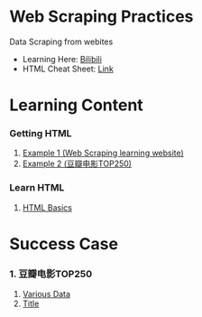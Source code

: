 # Web Scraping Practices
Data Scraping from webites
- Learning Here: [Bilibili](https://www.bilibili.com/video/BV1d54y1g7db/?p=9&spm_id_from=pageDriver&vd_source=82cc9f8195ff57b14f4f1d470824ef31)
- HTML Cheat Sheet: [Link](https://developer.mozilla.org/en-US/docs/Learn/HTML/Cheatsheet)

# Learning Content
### Getting HTML
1. [Example 1 (Web Scraping learning website)](https://github.com/YapWH1208/Web-Scrap/blob/main/Learn/learn_03.py)
2. [Example 2 (豆瓣电影TOP250)](https://github.com/YapWH1208/Web-Scrap/blob/main/Learn/learn_04.py)
### Learn HTML
1. [HTML Basics](https://github.com/YapWH1208/Web-Scrap/blob/main/Learn/learn_08.html)

# Success Case
### 1. 豆瓣电影TOP250
1. [Various Data](https://github.com/YapWH1208/Web-Scrap/blob/main/Success%20Case/%E8%B1%86%E7%93%A3%E7%94%B5%E5%BD%B1Top250/various_data.py)
2. [Title](https://github.com/YapWH1208/Web-Scrap/blob/main/Success%20Case/%E8%B1%86%E7%93%A3%E7%94%B5%E5%BD%B1Top250/title.py)


